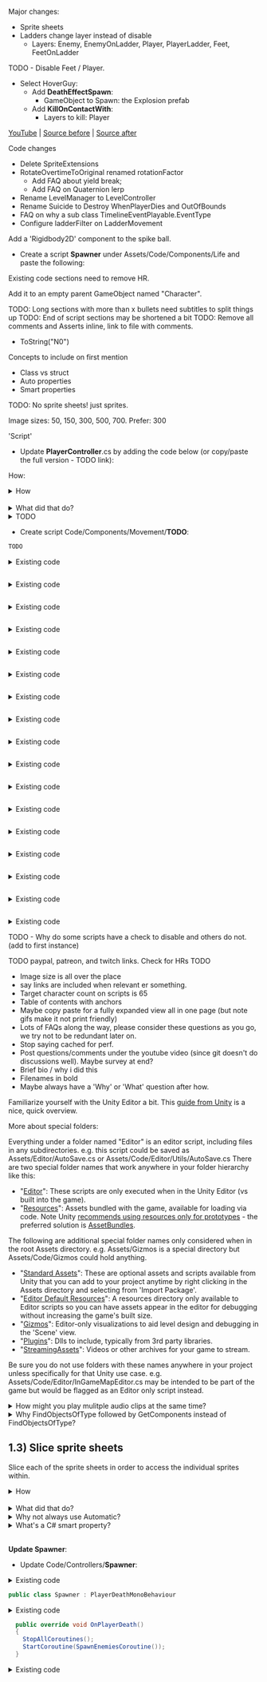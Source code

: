 Major changes:
 
 - Sprite sheets
 - Ladders change layer instead of disable 
   - Layers: Enemy, EnemyOnLadder, Player, PlayerLadder, Feet, FeetOnLadder



TODO      - Disable Feet / Player.

 - Select HoverGuy:
   - Add **DeathEffectSpawn**:
     - GameObject to Spawn: the Explosion prefab
   - Add **KillOnContactWith**:
     - Layers to kill: Player



[YouTube]() | [Source before]() | [Source after]()

Code changes
 - Delete SpriteExtensions
 - RotateOvertimeToOriginal renamed rotationFactor
   - Add FAQ about yield break;
   - Add FAQ on Quaternion lerp
 - Rename LevelManager to LevelController
 - Rename Suicide to Destroy WhenPlayerDies and OutOfBounds
  - FAQ on why a sub class TimelineEventPlayable.EventType
  - Configure ladderFilter on LadderMovement

 Add a 'Rigidbody2D' component to the spike ball.
 - Create a script **Spawner** under Assets/Code/Components/Life and paste the following:


Existing code sections need to remove HR.

Add it to an empty parent GameObject named "Character".

TODO: Long sections with more than x bullets need subtitles to split things up
TODO: End of script sections may be shortened a bit
TODO: Remove all comments and Asserts inline, link to file with comments.
 - ToString("N0")

Concepts to include on first mention
 - Class vs struct
 - Auto properties
 - Smart properties

TODO: No sprite sheets!  just sprites.

Image sizes: 50, 150, 300, 500, 700.  Prefer: 300 

'Script'


 - Update **PlayerController**.cs by adding the code below (or copy/paste the full version - TODO link):

How:
<details><summary>How</summary>

TODO

<hr></details><br>
<details><summary>What did that do?</summary>

TODO

<hr></details>
<details><summary>TODO</summary>

TODO

<hr></details>


 - Create script Code/Components/Movement/**TODO**:

```csharp
TODO
```


<details><summary>Existing code</summary>

```csharp
```

<hr></details>

```csharp
```

<details><summary>Existing code</summary>

```csharp
```

<hr></details>

```csharp
```

<details><summary>Existing code</summary>

```csharp
```

<hr></details>

```csharp
```

<details><summary>Existing code</summary>

```csharp
```

<hr></details>

```csharp
```

<details><summary>Existing code</summary>

```csharp
```

<hr></details>

```csharp
```

<details><summary>Existing code</summary>

```csharp
```

<hr></details>

```csharp
```

<details><summary>Existing code</summary>

```csharp
```

<hr></details>

```csharp
```

<details><summary>Existing code</summary>

```csharp
```

<hr></details>

```csharp
```

<details><summary>Existing code</summary>

```csharp
```

<hr></details>

```csharp
```

<details><summary>Existing code</summary>

```csharp
```

<hr></details>

```csharp
```

<details><summary>Existing code</summary>

```csharp
```

<hr></details>

```csharp
```

<details><summary>Existing code</summary>

```csharp
```

<hr></details>

```csharp
```

<details><summary>Existing code</summary>

```csharp
```

<hr></details>

```csharp
```

<details><summary>Existing code</summary>

```csharp
```

<hr></details>

```csharp
```

<details><summary>Existing code</summary>

```csharp
```

<hr></details>

```csharp
```

<details><summary>Existing code</summary>

```csharp
```

<hr></details>

```csharp
```

<details><summary>Existing code</summary>

```csharp
```

<hr></details>





TODO  - Why do some scripts have a check to disable and others do not. (add to first instance)


TODO paypal, patreon, and twitch links.
Check for HRs
TODO
 - Image size is all over the place
 - say links are included when relevant er something.
 - Target character count on scripts is 65
 - Table of contents with anchors
 - Maybe copy paste for a fully expanded view all in one page (but note gifs make it not print friendly)
 - Lots of FAQs along the way, please consider these questions as you go, we try not to be redundant later on.
 - Stop saying cached for perf.
 - Post questions/comments under the youtube video (since git doesn't do discussions well). Maybe survey at end?
 - Brief bio / why i did this
 - Filenames in bold
 - Maybe always have a 'Why' or 'What' question after how.














Familiarize yourself with the Unity Editor a bit.  This [guide from Unity](https://docs.unity3d.com/Manual/LearningtheInterface.html) is a nice, quick overview.







More about special folders:

Everything under a folder named "Editor" is an editor script, including files in any subdirectories.  e.g. this script could be saved as Assets/Editor/AutoSave.cs or Assets/Code/Editor/Utils/AutoSave.cs  There are two special folder names that work anywhere in your folder hierarchy like this:
 - "[Editor](https://docs.unity3d.com/Manual/ExtendingTheEditor.html)": These scripts are only executed when in the Unity Editor (vs built into the game).
 - "[Resources](https://docs.unity3d.com/ScriptReference/Resources.html)": Assets bundled with the game, available for loading via code.  Note Unity [recommends using resources only for prototypes](https://unity3d.com/learn/tutorials/temas/best-practices/resources-folder) - the preferred solution is [AssetBundles](https://docs.unity3d.com/Manual/AssetBundlesIntro.html). 
 
The following are additional special folder names only considered when in the root Assets directory. e.g. Assets/Gizmos is a special directory but Assets/Code/Gizmos could hold anything.
 - "[Standard Assets](https://docs.unity3d.com/Manual/HOWTO-InstallStandardAssets.html)": These are optional assets and scripts available from Unity that you can add to your project anytime by right clicking in the Assets directory and selecting from 'Import Package'.
 - "[Editor Default Resources](https://docs.unity3d.com/ScriptReference/EditorGUIUtility.Load.html)": A resources directory only available to Editor scripts so you can have assets appear in the editor for debugging without increasing the game's built size.
 - "[Gizmos](https://docs.unity3d.com/ScriptReference/Gizmos.html)": Editor-only visualizations to aid level design and debugging in the 'Scene' view.
 - "[Plugins](https://docs.unity3d.com/Manual/Plugins.html)": Dlls to include, typically from 3rd party libraries.
 - "[StreamingAssets](https://docs.unity3d.com/Manual/StreamingAssets.html)": Videos or other archives for your game to stream.

Be sure you do not use folders with these names anywhere in your project unless specifically for that Unity use case. e.g. Assets/Code/Editor/InGameMapEditor.cs may be intended to be part of the game but would be flagged as an Editor only script instead.







<details><summary>How might you play mulitple audio clips at the same time?</summary>

Each AudioSource can be configured for one clip at a time.  To play multiple clips in parallel, you could use multiple AudioSources by placing multiple on a single GameObject or instantiating multiple GameObjects.  You can also use the following API to play a clip in parallel:

```csharp
GetComponent<AudioSource>().PlayOneShot(clip);
```

This will start playing another clip, re-using an existing AudioSource component (and its GameObject's position as well as the audio configuration options such as pitch).

<hr></details>


<details><summary>Why FindObjectsOfType<GameObject> followed by GetComponents instead of FindObjectsOfType<ICareWhenPlayerDies>?</summary>

Unity does not support FindObjectsOfType by interface.  This is unexpected because they do support GetComponentsInChildren by interface (and similiar methods).  

As a workaround, we are getting every GameObject and then checking for components on each that implement ICareWhenPlayerDies.

This is not a performant solution.  However the use case is also one which does not occur often, so the performance hit should be fine.  

If we needed to do something similiar frequently (e.g. every frame), we would want to add caching or take a completely different approach.

<hr></details>




## 1.3) Slice sprite sheets

Slice each of the sprite sheets in order to access the individual sprites within.


<details><summary>How</summary>

- Select a sprite sheet in the 'Project' (such as Assets/Art/**spritesheet_ground**).
- In the 'Inspector', set 'Sprite Mode' to 'Multiple'.

<img src="https://i.imgur.com/duYuVMy.png" width=300px />

- Click 'Sprite Editor' and apply changes when prompted.
- Click the 'Slice' menu item (see below for the type to use per sprite).
  - If all the sprites in the sheet are the same size, use Grid By Cell Count and enter the number of sprites in the sheet horizontally (columns) and vertically (rows).
  - If the sprites in the sheet are various sizes, use Automatic.

<img src="https://i.imgur.com/3wLWBZG.png" width=300px />

<img src="https://i.imgur.com/d3XzhRU.png" width=300px />

- Click 'Slice' button.
- Close the Sprite Editor and apply changes when prompted.
- Repeat for each sprite sheet.

We are using:
 - **spritesheet_ground**: Cell Count (8 x 16)
 - **adventurer_tilesheet**: Cell Count (9 x 3)
 - **spritesheet_jumper**: Automatic
 - **spritesheet_tiles**: Cell Count (8 x 16)

<hr></details><br>
<details><summary>What did that do?</summary>

Slicing is the process of defining each individual sprite in a sprite sheet.  Once sliced, you can access each sprite as if it were a unique asset.

After you have sliced, white lines appear in the 'Sprite Editor'.  These lines show you how the sprite sheet is cut, boxing in each individual sprite.  Any whitespace as shown in this example is ignored (i.e. it does not generate blank sprites as well).

<img src="https://i.imgur.com/NawupLS.png" width=50% />

After closing the 'Sprite Editor' and applying changes you can expand the sprite sheet in Assets to see each sprite it created.

<img src="https://i.imgur.com/Qq0nn2B.png" width=50% />

<hr></details>
<details><summary>Why not always use Automatic?</summary>

Automatic does not always provide the desired results.  

One issue may be consistency between sprites in a sprite sheet.  Often we want each sprite to be treated the same. For example with the character, using automatic will create different sized sprites for each pose.  This can make animating a challenge.

<img src="https://i.imgur.com/lKfaiMj.png" width=300px />

Other issues may arise as well, such as different objects in a sprite sheet being combined into a single sprite.

Use the white lines in the 'Sprite Editor' to confirm the results.  There is also an option to manually slice if you need more control.

<hr></details>





<details><summary>What's a C# smart property?</summary>

In C#, data may be exposed as either a Field or a Property.  Fields are simply data as one would expect.  Properties are accessed in code like a field is, but they are capable of more.

In this example, when isGoingRight changes between true and false, the GameObject's transform is rotated so that the sprite faces the correct direction.  Leveraging the property changing to trigger the rotation change is an example of logic in the property making it 'smart'.

There are pros and cons to smart properties.  For example, one may argue that including the transform change when isGoingRight is modified hides the mechanic and makes the code harder to follow.  There are always alternatives if you prefer to not use smart properties.  For example:

```csharp
bool isGoingLeftNow = xVelocity <> 0;
if(isGoingLeft != isGoingLeftNow) 
{
  sprite.flipX = isGoingLeft;
  isGoingLeft = isGoingLeftNow;
}
```

<hr></details>




<br>**Update Spawner**:

 - Update Code/Controllers/**Spawner**:

<details><summary>Existing code</summary>

```csharp
using System.Collections;
using UnityEngine;
```

<hr></details>

```csharp
public class Spawner : PlayerDeathMonoBehaviour
```

<details><summary>Existing code</summary>

```csharp
{
  [SerializeField]
  GameObject thingToSpawn;
  
  [SerializeField]
  float minTimeBetweenSpawns = .5f;

  [SerializeField]
  float maxTimeBetweenSpawns = 10;

  [SerializeField]
  ContactFilter2D contactFilter;

  Collider2D safeZoneCollider;

  static Collider2D[] tempColliderList = new Collider2D[1];

  protected void Awake()
  {
    safeZoneCollider = GetComponent<Collider2D>();
  }

  protected void Start()
  {
    StartCoroutine(SpawnEnemiesCoroutine());
  }
```

</details>

```csharp
  public override void OnPlayerDeath()
  {
    StopAllCoroutines();
    StartCoroutine(SpawnEnemiesCoroutine());
  }
```

<details><summary>Existing code</summary>

```csharp
  IEnumerator SpawnEnemiesCoroutine()
  {
    while(true)
    {
      if(safeZoneCollider == null
        || safeZoneCollider.OverlapCollider(
          contactFilter, tempColliderList) == 0)
      {
        Instantiate(
        thingToSpawn,
        transform.position,
        Quaternion.identity);
      }

      float sleepTime = UnityEngine.Random.Range(
        minTimeBetweenSpawns,
        maxTimeBetweenSpawns);
      yield return new WaitForSeconds(sleepTime);
    }
  }
}
```
</details>
